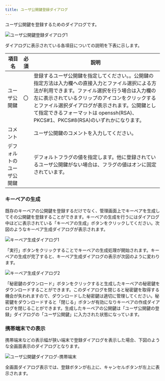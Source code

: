 ```yaml
---
title: ユーザ公開鍵登録ダイアログ
---
```


ユーザ公開鍵を登録するためのダイアログです。


![ユーザ公開鍵登録ダイアログ1](../img/screen-611-01.png)

ダイアログに表示されている各項目についての説明を下表に示します。

|項目名|必須|説明|
|---|---|---|
|ユーザ公開鍵|〇|登録するユーザ公開鍵を指定してください。。公開鍵の指定方法は入力欄への直接入力とファイル選択による方法が利用できます。ファイル選択を行う場合は入力欄の左に表示されているクリップのアイコンをクリックするとファイル選択ダイアログが表示されます。公開鍵として指定できるフォーマットは openssh(RSA)、PKCS#1、PKCS#8(RSA)のいずれかになります。|
|コメント||ユーザ公開鍵のコメントを入力してください。|
|デフォルトのユーザ公開鍵||デフォルトフラグの値を指定します。他に登録されているユーザ公開鍵がない場合は、フラグの値はオンに固定されています。|


### キーペアの生成

既存のキーペアの公開鍵を登録するだけでなく、管理画面上でキーペアを生成してその公開鍵を登録することができます。キーペアの生成を行うにはダイアログ中ほどに表示されている「キーペアの生成」ボタンをクリックしてください。次図のようなキーペア生成ダイアログが表示されます。

![キーペア生成ダイアログ1](../img/screen-611-02.png)

「実行」ボタンをクリックすることでキーペアの生成処理が開始されます。キーペアの生成が完了すると、キーペア生成ダイアログの表示が次図のように変わります。

![キーペア生成ダイアログ2](../img/screen-611-03.png)

「秘密鍵のダウンロード」ボタンをクリックすると生成したキーペアの秘密鍵をダウンロードすることができます。このダイアログを閉じると秘密鍵を取得する機会が失われますので、ダウンロードした秘密鍵は適切に管理してください。秘密鍵をダウンロードすると「閉じる」ボタンが有効になりキーペアの作成ダイアログを閉じることができます。生成したキーペアの公開鍵は「ユーザ公開鍵の登録」ダイアログの「ユーザ公開鍵」に入力された状態になっています。

### 携帯端末での表示

携帯端末などの表示幅が狭い端末で登録ダイアログを表示した場合、下図のような全画面表示のダイアログとなります。

![ユーザ公開鍵ダイアログ-携帯端末](../img/screen-611-04.png)

全画面ダイアログ表示では、登録ボタンが右上に、キャンセルボタンが左上に表示されます。

